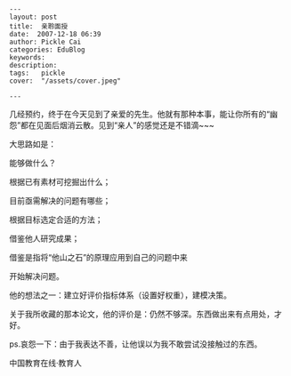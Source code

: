 
    ---
    layout: post  
    title:  亲聆面授  
    date:  2007-12-18 06:39  
    author: Pickle Cai  
    categories: EduBlog  
    keywords: 
    description:   
    tags:	pickle   
    cover:  "/assets/cover.jpeg"  

    ---  
    
几经预约，终于在今天见到了亲爱的先生。他就有那种本事，能让你所有的“幽怨”都在见面后烟消云散。见到“亲人”的感觉还是不错滴~~~



大思路如是：





能够做什么？ 



根据已有素材可挖掘出什么； 

目前亟需解决的问题有哪些；

根据目标选定合适的方法； 

借鉴他人研究成果； 



借鉴是指将“他山之石”的原理应用到自己的问题中来

开始解决问题。

他的想法之一：建立好评价指标体系（设置好权重），建模决策。



关于我所收藏的那本论文，他的评价是：仍然不够深。东西做出来有点用处，才好。



ps.哀怨一下：由于我表达不善，让他误以为我不敢尝试没接触过的东西。



		    
 中国教育在线·教育人

